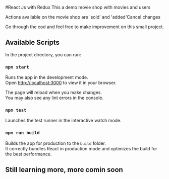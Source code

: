#React Js with Redux
This a demo movie shop with movies and users

Actions available on the movie shop are 'sold' and 'added'Cancel changes

Go through the cod and feel free to make improvement on this small project.

## Available Scripts

In the project directory, you can run:

### `npm start`

Runs the app in the development mode.\
Open [http://localhost:3000](http://localhost:3000) to view it in your browser.

The page will reload when you make changes.\
You may also see any lint errors in the console.

### `npm test`

Launches the test runner in the interactive watch mode.

### `npm run build`

Builds the app for production to the `build` folder.\
It correctly bundles React in production mode and optimizes the build for the best performance.
## Still learning more, more comin soon

